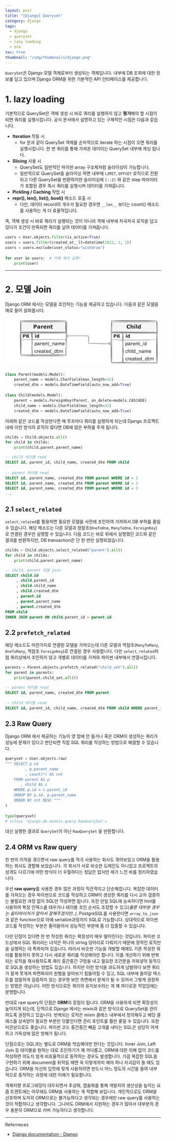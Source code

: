 ```yaml
---
layout: post
title: "[Django] Queryset"
category: django
tags:
  - django
  - queryset
  - lazy loading
  - orm
toc: true
thumbnail: "/img/thumbnails/django.png"
---
```


`QuerySet`은 Django 모델 객체로부터 생성되는 객체입니다.
내부에 DB 조회에 대한 정보를 담고 있으며 Django ORM을 위한 기본적인 API 인터페이스를 제공합니다.

# 1. lazy loading

기본적으로 QuerySet은 객체 생성 시 바로 쿼리를 실행하지 않고 **평가**해야 할 시점이 되면 쿼리를 실행시킵니다.
공식 문서에서 설명하고 있는 구체적인 시점은 다음과 같습니다.

- **Iteration** 작동 시
    - for 문과 같이 QuerySet 객체를 순차적으로 iterate 하는 시점이 오면 쿼리를 실행시킵니다.
      한 번 쿼리를 통해 가져온 데이터는 QuerySet 내부에 캐싱 됩니다.
- **Slicing** 사용 시
    - QuerySet도 일반적인 파이썬 array 구조체처럼 슬라이싱이 가능합니다.
    - 일반적으로 QuerySet을 슬라이싱 하면 내부에 `LIMIT`, `OFFSET` 로직으로 전환되고 다른 QuerySet을 반환하지만 슬라이싱에 `[::2]` 와 같은 step 파라미터가 포함된 경우 즉시 쿼리를 실행시켜 데이터를 가져옵니다. 
- **Pickling / Caching** 작업 시
- **repr(), len(), list(), bool()** 메소드 호출 시
    - 다만, 데이터 record의 개수가 필요한 경우엔 `__len__` 보다는 count() 메소드를 사용하는 게 더 효율적입니다.

즉, 객체 생성 시 바로 쿼리가 실행되는 것이 아니라 객체 내부에 차곡차곡 로직을 담고 있다가 조건이 만족되면 쿼리를 날려 데이터를 가져옵니다.

```python
users = User.objects.filter(is_active=True)
users = users.filter(created_at__lt=datetime(2022, 1, 1))
users = users.exclude(user_status="withdraw")

for user in users:  # 이때 쿼리 실행!
    print(user)
```

---

# 2. 모델 Join

Django ORM 에서는 모델을 조인하는 기능을 제공하고 있습니다.
다음과 같은 모델을 예로 들어 살펴봅시다.

<img src="/img/posts/django-queryset-models.png" style="max-width:540px"/>

```python
class Parent(models.Model):
    parent_name = models.CharField(max_length=32)
    created_dtm = models.DateTimeField(auto_now_add=True)

class Child(models.Model):
    parent = models.ForeignKey(Parent, on_delete=models.CASCADE)
    child_name = models.CharField(max_length=32)
    created_dtm = models.DateTimeField(auto_now_add=True)
```

아래와 같은 코드를 작성한다면 매 루프마다 쿼리를 실행하게 되는데 Django 프로젝트 내에 이런 방식의 로직이 많다면 DB에 많은 부하를 주게 됩니다.

```python
childs = Child.objects.all()
for child in childs:
    print(child.parent.parent_name)
```

```sql
-- child 테이블 read
SELECT id, parent_id, child_name, created_dtm FROM child

-- parent 테이블 read
SELECT id, parent_name, created_dtm FROM parent WHERE id = 1
SELECT id, parent_name, created_dtm FROM parent WHERE id = 2
SELECT id, parent_name, created_dtm FROM parent WHERE id = 3
...
```

## 2.1 `select_related`

`select_related`를 활용하면 필요한 모델을 사전에 조인하여 가져와서 DB 부하를 줄일 수 있습니다.
해당 메소드는 다른 모델과 정참조(`OneToOne`, `ManyToOne`, `ForeignKey`)로 연결된 경우만 실행할 수 있습니다.
다음 코드는 바로 위에서 실행했던 코드와 같은 결과를 반환하지만, DB transaction은 단 한 번만 실행되었습니다.

```python
childs = Child.objects.select_related("parent").all()
for child in childs:
    print(child.parent.parent_name)
```

```sql
-- child, parent 모델 join
SELECT child.id
     , child.parent_id
     , child.child_name
     , child.created_dtm
     , parent.id
     , parent.parent_name
     , parent.created_dtm
FROM child
INNER JOIN parent ON child.parent_id = parent.id
```

## 2.2 `prefetch_related`

해당 메소드도 마찬가지로 연결된 모델을 가져오는데 다른 모델과 역참조(`ManyToMany`, `OneToMany`, 역참조 `ForeignKey`)로 연결된 경우 사용합니다.
다만 `select_related`처럼 쿼리상에서 조인하지 않고 개별로 데이터를 가져와 파이썬 내부에서 연결시킵니다.

```python
parents = Parent.objects.prefetch_related("child_set").all()
for parent in parents:
    print(parent.child_set.all())
```
```sql
-- parent 테이블 read
SELECT id, parent_name, created_dtm FROM parent

-- child 테이블 read
SELECT id, parent_id, child_name, created_dtm FROM child WHERE parent_id IN (1, 2, 3)
```

## 2.3 Raw Query

Django ORM 에서 제공하는 기능이 영 맘에 안 들거나 혹은 ORM이 생성하는 쿼리가 성능에 문제가 있다고 판단되면 직접 SQL 쿼리를 작성하는 방법으로 해결할 수 있습니다.

```python
queryset = User.objects.raw(
""" SELECT p.id
         , p.parent_name
         , count(*) AS cnt
    FROM parent AS p
       , child AS c
    WHERE p.id = c.parent_id
    GROUP BY p.id, p.parent_name
    ORDER BY cnt DESC """
)

type(queryset)
# <class 'django.db.models.query.RawQuerySet'>
```

대신 실행한 결과로 `QuerySet`이 아닌 `RawQuerySet` 을 반환합니다.

## 2.4 ORM vs Raw query

한 번의 이직을 겪으면서 raw query를 적극 사용하는 회사도 겪어보았고 ORM을 활용하는 회사도 경험해 보았습니다.
각 회사가 서로 비슷한 도메인도 아니었고 프로젝트의 성격도 다르기에 어떤 방식이 더 우월하다는 정답은 없지만 제가 느낀 바를 정리하였습니다.

우선 **raw query**를 사용한 경우 많은 과정이 직관적이고 단순해집니다.
복잡한 데이터를 가져오는 경우 파이썬으로 코드를 작성하고 ORM이 생성한 쿼리를 다시 교차 검증하는 불필요한 과정 없이 SQL만 작성하면 됩니다.
또한 만일 SQL에 능숙하다면 hint를 사용하여 특정 인덱스를 태우거나 테이블 조인 순서도 조정할 수 있고<i>(물론 대부분 경우는 옵티마이저가 알아서 잘해주겠지만..)</i>,
PostgreSQL를 사용한다면 `array_to_json`과 같은 function으로 아예 serialize과정까지 SQL로 가능합니다.
상대적으로 파이썬 코드를 작성하는 부분은 줄어들어서 성능적인 부분에 좀 더 집중할 수 있습니다.

다만 단점이 있다면 한 번 작성한 쿼리는 확장성이 매우 떨어진다는 것입니다.
파이썬 코드상에서 SQL 쿼리라는 녀석은 하나의 string 덩어리로 다뤄지기 때문에 정적인 로직만을 실행하는 데 특화되어 있습니다.
따라서 비슷한 기능을 개발할 때에도 기존 작성한 쿼리를 활용하지 못하고 다시 새로운 쿼리를 작성해야만 합니다.
이를 개선하기 위해 반복되는 로직을 재사용하도록 쿼리 중간중간 구멍을 내고 필요한 조건문을 끼워넣어 동적으로 SQL을 생성하는 방법도 있습니다.
하지만 이런 방식을 과도하게 남발하다 보면 쿼리가 잘게 쪼개져 파편화되어 원형을 알아보기 힘들어질 수 있고,
SQL 내부에 들어갈 텍스트를 엄밀하게 검증하지 않는 경우엔 보안 측면에서 문제가 될 수 있어서 그렇게 권장하는 방법은 아닙니다.
어떤 방식으로든 쿼리의 유지보수라는 게 꽤 까다로운 작업임에는 분명합니다.

반대로 raw query의 단점은 **ORM**의 장점이 됩니다.
ORM을 사용하게 되면 확장성이 높아지게 되는데, 단적으로 Django 에서는 mixin과 같은 방식으로 QuerySet을 관리하도록 권장하고 있습니다.
반복되는 로직은 mixin 클래스 내부에서 정의해두고 해당 클래스를 상속받아 필요한 부분만 덧붙인다면 관리 포인트를 훨씬 줄일 수 있습니다.
또한 미관상으로도 좋습니다. 파이썬 코드 중간중간 빼꼼 고개를 내미는 SQL은 상당히 어색하고 가독성에 많은 방해가 됩니다.

단점으로는 SQL과는 별도로 ORM을 학습해야만 한다는 것입니다.
Inner Join, Left Join 등 테이블을 원하는 대로 조인하기가 꽤 까다롭고, ORM에 대한 이해 없이 코드를 작성하면 의도치 않게 비효율적으로 동작하는 경우도 발생합니다.
가끔 복잡한 SQL을 구현하기 위해 document를 뒤적일 때면 꼭 이렇게까지 해야 하나 자괴감이 들 때도 있습니다.
ORM을 자신의 입맛에 맞게 사용하려면 반드시 어느 정도의 시간을 들여 내부적으로 동작하는 과정에 대한 이해가 필요합니다.

객체지향 프로그래밍이 대두되면서 추상화, 캡슐화를 통해 개발자의 생산성을 높이는 요즘 트렌트에는 아무래도 ORM을 사용하는 게 적합해 보입니다.
개인적으로도 ORM을 선호하며 도저히 ORM으로는 불가능하다고 생각되는 경우에만 raw query를 사용하는 것이 적합하다고 생각합니다.
그나마도 ORM에서 지원하는 경우가 많아서 대부분의 경우 충분히 ORM으로 커버 가능하다고 생각합니다.

---

Referneces

- [Django documentation - Django](https://docs.djangoproject.com/)
